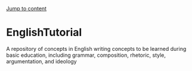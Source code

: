 [Jump to content](../content.md)

# EnglishTutorial
A repository of concepts in English writing concepts to be learned during basic education, including grammar, composition, rhetoric, style, argumentation, and ideology
